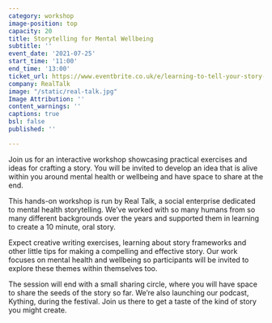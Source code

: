 ```yaml
---
category: workshop
image-position: top
capacity: 20
title: Storytelling for Mental Wellbeing
subtitle: ''
event_date: '2021-07-25'
start_time: '11:00'
end_time: '13:00'
ticket_url: https://www.eventbrite.co.uk/e/learning-to-tell-your-story-realtalk-tickets-163055067095
company: RealTalk
image: "/static/real-talk.jpg"
Image Attribution: ''
content_warnings: ''
captions: true
bsl: false
published: ''

---
```

Join us for an interactive workshop showcasing practical exercises and ideas for crafting a story. You will be invited to develop an idea that is alive within you around mental health or wellbeing and have space to share at the end.

This hands-on workshop is run by Real Talk, a social enterprise dedicated to mental health storytelling. We’ve worked with so many humans from so many different backgrounds over the years and supported them in learning to create a 10 minute, oral story. 

Expect creative writing exercises, learning about story frameworks and other little tips for making a compelling and effective story. Our work focuses on mental health and wellbeing so participants will be invited to explore these themes within themselves too. 

The session will end with a small sharing circle, where you will have space to share the seeds of the story so far. We’re also launching our podcast, Kything, during the festival. Join us there to get a taste of the kind of story you might create.
